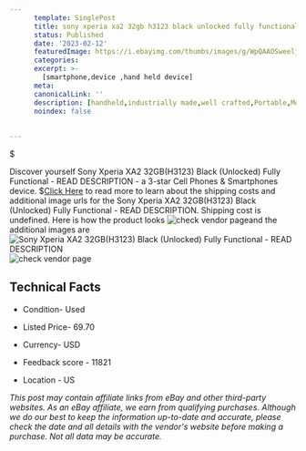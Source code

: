 ```yaml
---
      template: SinglePost
      title: sony xperia xa2 32gb h3123 black unlocked fully functional read description
      status: Published
      date: '2023-02-12'
      featuredImage: https://i.ebayimg.com/thumbs/images/g/WpQAAOSweeljxtFb/s-l225.jpg
      categories: 
      excerpt: >-
        [smartphone,device ,hand held device]
      meta:
      canonicalLink: ''
      description: [handheld,industrially made,well crafted,Portable,Mobile,Compact,Convenient,Lightweight,Maneuverable,Man-portable,Miniature,Carriable,Hand-held,Light,Holdable,Transportable,Mobile device,Pocket-sized,On-the-go,Wireless,Cordless,Compact size,Convenient size, smartphone,device ,hand held device]
      noindex: false
      
        
---
```

$

Discover yourself Sony Xperia XA2 32GB(H3123) Black (Unlocked) Fully Functional - READ DESCRIPTION - a 3-star Cell Phones & Smartphones device.
$[Click Here](https://www.ebay.com/itm/134415445744?hash=item1f4bc8eef0%3Ag%3AWpQAAOSweeljxtFb&mkevt=1&mkcid=1&mkrid=711-53200-19255-0&campid=%253CePNCampaignId%253E&customid=%253CreferenceId%253E&toolid=10049) to read more to learn about the shipping costs and additional image urls for the Sony Xperia XA2 32GB(H3123) Black (Unlocked) Fully Functional - READ DESCRIPTION. Shipping cost is undefined. Here is how the product looks ![check vendor page](https://i.ebayimg.com/thumbs/images/g/WpQAAOSweeljxtFb/s-l225.jpg)and the additional images are![Sony Xperia XA2 32GB(H3123) Black (Unlocked) Fully Functional - READ DESCRIPTION](https://i.ebayimg.com/images/g/WpQAAOSweeljxtFb/s-l960.jpg)![check vendor page](https://origin-galleryplus.ebayimg.com/ws/web/134415445744_2_0_1/225x225.jpg,https://origin-galleryplus.ebayimg.com/ws/web/134415445744_3_0_1/225x225.jpg,https://origin-galleryplus.ebayimg.com/ws/web/134415445744_4_0_1/225x225.jpg,https://origin-galleryplus.ebayimg.com/ws/web/134415445744_5_0_1/225x225.jpg,https://origin-galleryplus.ebayimg.com/ws/web/134415445744_6_0_1/225x225.jpg,https://origin-galleryplus.ebayimg.com/ws/web/134415445744_7_0_1/225x225.jpg,https://origin-galleryplus.ebayimg.com/ws/web/134415445744_8_0_1/225x225.jpg,https://origin-galleryplus.ebayimg.com/ws/web/134415445744_9_0_1/225x225.jpg)



 ## Technical Facts 



     
      

 - Condition- Used 


      

 - Listed Price- 69.70 


      

 - Currency- USD 


      

 - Feedback score - 11821 


      

 - Location - US 


      
      

 *_This post may contain affiliate links from eBay and other third-party websites. As an eBay affiliate, we earn from qualifying purchases. Although we do our best to keep the information up-to-date and accurate, please check the date and all details with the vendor's website before making a purchase. Not all data may be accurate._*






